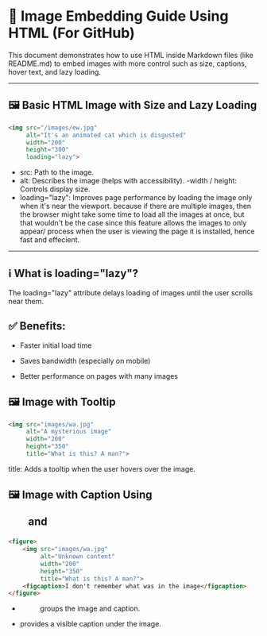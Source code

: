 # 📸 Image Embedding Guide Using HTML (For GitHub)

This document demonstrates how to use HTML inside Markdown files (like README.md) to embed images with more control such as size, captions, hover text, and lazy loading.

---

## 🖼️ Basic HTML Image with Size and Lazy Loading

```html
<img src="/images/ew.jpg" 
     alt="It's an animated cat which is disgusted" 
     width="200" 
     height="300" 
     loading="lazy">
```
- src: Path to the image.
- alt: Describes the image (helps with accessibility).
-width / height: Controls display size.
- loading="lazy": Improves page performance by loading the image only when it's near the viewport. 
  because if there are multiple images, then the browser might take some time to load all the images at once, 
  but that wouldn't be the case since this feature allows the images to only appear/ process when the user is viewing 
  the page it is installed, hence fast and effecient.
---

## ℹ️ What is loading="lazy"?
The loading="lazy" attribute delays loading of images until the user scrolls near them.

## ✅ Benefits:
- Faster initial load time

- Saves bandwidth (especially on mobile)

- Better performance on pages with many images

## 🖼️ Image with Tooltip
```html
<img src="images/wa.jpg" 
     alt="A mysterious image" 
     width="200" 
     height="350" 
     title="What is this? A man?">
```
title: Adds a tooltip when the user hovers over the image.

## 🖼️ Image with Caption Using <figure> and <figcaption>
```html
<figure>
    <img src="images/wa.jpg" 
         alt="Unknown content" 
         width="200" 
         height="350" 
         title="What is this? A man?">
    <figcaption>I don't remember what was in the image</figcaption>
</figure>
```
- <figure> groups the image and caption.

- <figcaption> provides a visible caption under the image.
